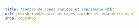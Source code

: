 ```yaml
---
title: "Centre de copes rapides et imprimerie MCE"
url: /boisbriand/centre-de-copes-rapides-et-imprimerie-mce/
shop: copyshop
---
```

